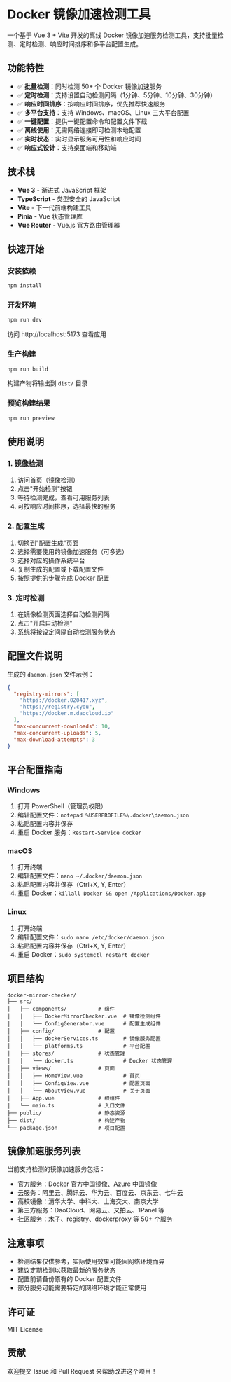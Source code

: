 # Docker 镜像加速检测工具

一个基于 Vue 3 + Vite 开发的离线 Docker 镜像加速服务检测工具，支持批量检测、定时检测、响应时间排序和多平台配置生成。

## 功能特性

- ✅ **批量检测**：同时检测 50+ 个 Docker 镜像加速服务
- ✅ **定时检测**：支持设置自动检测间隔（1分钟、5分钟、10分钟、30分钟）
- ✅ **响应时间排序**：按响应时间排序，优先推荐快速服务
- ✅ **多平台支持**：支持 Windows、macOS、Linux 三大平台配置
- ✅ **一键配置**：提供一键配置命令和配置文件下载
- ✅ **离线使用**：无需网络连接即可检测本地配置
- ✅ **实时状态**：实时显示服务可用性和响应时间
- ✅ **响应式设计**：支持桌面端和移动端

## 技术栈

- **Vue 3** - 渐进式 JavaScript 框架
- **TypeScript** - 类型安全的 JavaScript
- **Vite** - 下一代前端构建工具
- **Pinia** - Vue 状态管理库
- **Vue Router** - Vue.js 官方路由管理器

## 快速开始

### 安装依赖

```bash
npm install
```

### 开发环境

```bash
npm run dev
```

访问 http://localhost:5173 查看应用

### 生产构建

```bash
npm run build
```

构建产物将输出到 `dist/` 目录

### 预览构建结果

```bash
npm run preview
```

## 使用说明

### 1. 镜像检测

1. 访问首页（镜像检测）
2. 点击"开始检测"按钮
3. 等待检测完成，查看可用服务列表
4. 可按响应时间排序，选择最快的服务

### 2. 配置生成

1. 切换到"配置生成"页面
2. 选择需要使用的镜像加速服务（可多选）
3. 选择对应的操作系统平台
4. 复制生成的配置或下载配置文件
5. 按照提供的步骤完成 Docker 配置

### 3. 定时检测

1. 在镜像检测页面选择自动检测间隔
2. 点击"开启自动检测"
3. 系统将按设定间隔自动检测服务状态

## 配置文件说明

生成的 `daemon.json` 文件示例：

```json
{
  "registry-mirrors": [
    "https://docker.020417.xyz",
    "https://registry.cyou",
    "https://docker.m.daocloud.io"
  ],
  "max-concurrent-downloads": 10,
  "max-concurrent-uploads": 5,
  "max-download-attempts": 3
}
```

## 平台配置指南

### Windows

1. 打开 PowerShell（管理员权限）
2. 编辑配置文件：`notepad %USERPROFILE%\.docker\daemon.json`
3. 粘贴配置内容并保存
4. 重启 Docker 服务：`Restart-Service docker`

### macOS

1. 打开终端
2. 编辑配置文件：`nano ~/.docker/daemon.json`
3. 粘贴配置内容并保存（Ctrl+X, Y, Enter）
4. 重启 Docker：`killall Docker && open /Applications/Docker.app`

### Linux

1. 打开终端
2. 编辑配置文件：`sudo nano /etc/docker/daemon.json`
3. 粘贴配置内容并保存（Ctrl+X, Y, Enter）
4. 重启 Docker：`sudo systemctl restart docker`

## 项目结构

```
docker-mirror-checker/
├── src/
│   ├── components/          # 组件
│   │   ├── DockerMirrorChecker.vue  # 镜像检测组件
│   │   └── ConfigGenerator.vue      # 配置生成组件
│   ├── config/              # 配置
│   │   ├── dockerServices.ts        # 镜像服务配置
│   │   └── platforms.ts             # 平台配置
│   ├── stores/              # 状态管理
│   │   └── docker.ts                # Docker 状态管理
│   ├── views/               # 页面
│   │   ├── HomeView.vue             # 首页
│   │   ├── ConfigView.vue           # 配置页面
│   │   └── AboutView.vue            # 关于页面
│   ├── App.vue              # 根组件
│   └── main.ts              # 入口文件
├── public/                  # 静态资源
├── dist/                    # 构建产物
└── package.json             # 项目配置
```

## 镜像加速服务列表

当前支持检测的镜像加速服务包括：

- 官方服务：Docker 官方中国镜像、Azure 中国镜像
- 云服务：阿里云、腾讯云、华为云、百度云、京东云、七牛云
- 高校镜像：清华大学、中科大、上海交大、南京大学
- 第三方服务：DaoCloud、网易云、又拍云、1Panel 等
- 社区服务：木子、registry、dockerproxy 等 50+ 个服务

## 注意事项

- 检测结果仅供参考，实际使用效果可能因网络环境而异
- 建议定期检测以获取最新的服务状态
- 配置前请备份原有的 Docker 配置文件
- 部分服务可能需要特定的网络环境才能正常使用

## 许可证

MIT License

## 贡献

欢迎提交 Issue 和 Pull Request 来帮助改进这个项目！

